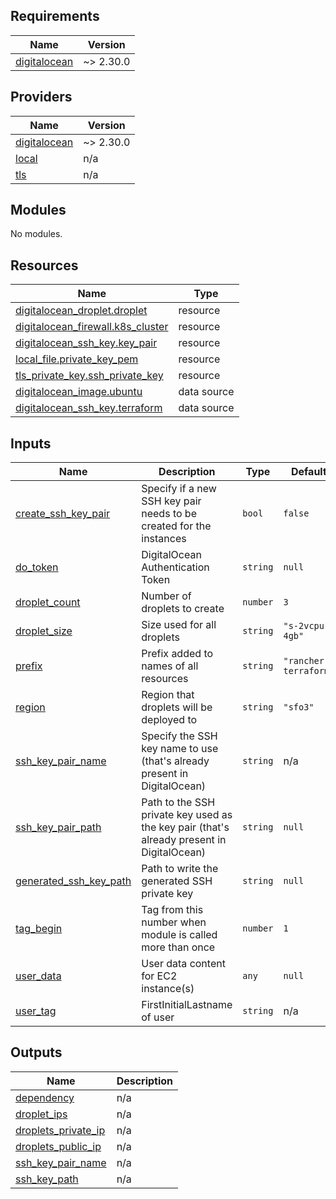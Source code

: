 ## Requirements

| Name | Version |
|------|---------|
| <a name="requirement_digitalocean"></a> [digitalocean](#requirement\_digitalocean) | ~> 2.30.0 |

## Providers

| Name | Version |
|------|---------|
| <a name="provider_digitalocean"></a> [digitalocean](#provider\_digitalocean) | ~> 2.30.0 |
| <a name="provider_local"></a> [local](#provider\_local) | n/a |
| <a name="provider_tls"></a> [tls](#provider\_tls) | n/a |

## Modules

No modules.

## Resources

| Name | Type |
|------|------|
| [digitalocean_droplet.droplet](https://registry.terraform.io/providers/digitalocean/digitalocean/latest/docs/resources/droplet) | resource |
| [digitalocean_firewall.k8s_cluster](https://registry.terraform.io/providers/digitalocean/digitalocean/latest/docs/resources/firewall) | resource |
| [digitalocean_ssh_key.key_pair](https://registry.terraform.io/providers/digitalocean/digitalocean/latest/docs/resources/ssh_key) | resource |
| [local_file.private_key_pem](https://registry.terraform.io/providers/hashicorp/local/latest/docs/resources/file) | resource |
| [tls_private_key.ssh_private_key](https://registry.terraform.io/providers/hashicorp/tls/latest/docs/resources/private_key) | resource |
| [digitalocean_image.ubuntu](https://registry.terraform.io/providers/digitalocean/digitalocean/latest/docs/data-sources/image) | data source |
| [digitalocean_ssh_key.terraform](https://registry.terraform.io/providers/digitalocean/digitalocean/latest/docs/data-sources/ssh_key) | data source |

## Inputs

| Name | Description | Type | Default | Required |
|------|-------------|------|---------|:--------:|
| <a name="input_create_ssh_key_pair"></a> [create\_ssh\_key\_pair](#input\_create\_ssh\_key\_pair) | Specify if a new SSH key pair needs to be created for the instances | `bool` | `false` | no |
| <a name="input_do_token"></a> [do\_token](#input\_do\_token) | DigitalOcean Authentication Token | `string` | `null` | no |
| <a name="input_droplet_count"></a> [droplet\_count](#input\_droplet\_count) | Number of droplets to create | `number` | `3` | no |
| <a name="input_droplet_size"></a> [droplet\_size](#input\_droplet\_size) | Size used for all droplets | `string` | `"s-2vcpu-4gb"` | no |
| <a name="input_prefix"></a> [prefix](#input\_prefix) | Prefix added to names of all resources | `string` | `"rancher-terraform"` | no |
| <a name="input_region"></a> [region](#input\_region) | Region that droplets will be deployed to | `string` | `"sfo3"` | no |
| <a name="input_ssh_key_pair_name"></a> [ssh\_key\_pair\_name](#input\_ssh\_key\_pair\_name) | Specify the SSH key name to use (that's already present in DigitalOcean) | `string` | n/a | yes |
| <a name="input_ssh_key_pair_path"></a> [ssh\_key\_pair\_path](#input\_ssh\_key\_pair\_path) | Path to the SSH private key used as the key pair (that's already present in DigitalOcean) | `string` | `null` | no |
| <a name="input_generated_ssh_private_key_path"></a> [generated\_ssh\_key\_path](#input\_generated\_ssh\_key\_path) | Path to write the generated SSH private key | `string` | `null` | no |
| <a name="input_tag_begin"></a> [tag\_begin](#input\_tag\_begin) | Tag from this number when module is called more than once | `number` | `1` | no |
| <a name="input_user_data"></a> [user\_data](#input\_user\_data) | User data content for EC2 instance(s) | `any` | `null` | no |
| <a name="input_user_tag"></a> [user\_tag](#input\_user\_tag) | FirstInitialLastname of user | `string` | n/a | yes |

## Outputs

| Name | Description |
|------|-------------|
| <a name="output_dependency"></a> [dependency](#output\_dependency) | n/a |
| <a name="output_droplet_ips"></a> [droplet\_ips](#output\_droplet\_ips) | n/a |
| <a name="output_droplets_private_ip"></a> [droplets\_private\_ip](#output\_droplets\_private\_ip) | n/a |
| <a name="output_droplets_public_ip"></a> [droplets\_public\_ip](#output\_droplets\_public\_ip) | n/a |
| <a name="output_ssh_key_pair_name"></a> [ssh\_key\_pair\_name](#output\_ssh\_key\_pair\_name) | n/a |
| <a name="output_ssh_key_path"></a> [ssh\_key\_path](#output\_ssh\_key\_path) | n/a |

